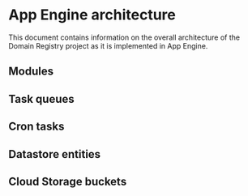 # App Engine architecture

This document contains information on the overall architecture of the Domain Registry project as it is implemented in App Engine.

## Modules

## Task queues

## Cron tasks

## Datastore entities

## Cloud Storage buckets
